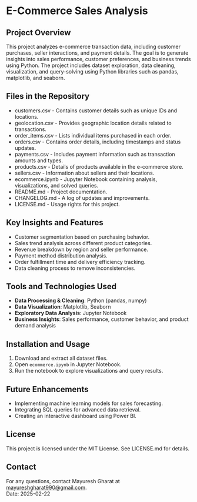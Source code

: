 # E-Commerce Sales Analysis  

## Project Overview  
This project analyzes e-commerce transaction data, including customer purchases, seller interactions, and payment details. The goal is to generate insights into sales performance, customer preferences, and business trends using Python. The project includes dataset exploration, data cleaning, visualization, and query-solving using Python libraries such as pandas, matplotlib, and seaborn.  

## Files in the Repository  
- customers.csv - Contains customer details such as unique IDs and locations.  
- geolocation.csv - Provides geographic location details related to transactions.  
- order_items.csv - Lists individual items purchased in each order.  
- orders.csv - Contains order details, including timestamps and status updates.  
- payments.csv - Includes payment information such as transaction amounts and types.  
- products.csv - Details of products available in the e-commerce store.  
- sellers.csv - Information about sellers and their locations.  
- ecommerce.ipynb - Jupyter Notebook containing analysis, visualizations, and solved queries.  
- README.md - Project documentation.  
- CHANGELOG.md - A log of updates and improvements.  
- LICENSE.md - Usage rights for this project.  

## Key Insights and Features  
- Customer segmentation based on purchasing behavior.  
- Sales trend analysis across different product categories.  
- Revenue breakdown by region and seller performance.  
- Payment method distribution analysis.  
- Order fulfillment time and delivery efficiency tracking.  
- Data cleaning process to remove inconsistencies.  

## Tools and Technologies Used  
- **Data Processing & Cleaning**: Python (pandas, numpy)  
- **Data Visualization**: Matplotlib, Seaborn  
- **Exploratory Data Analysis**: Jupyter Notebook  
- **Business Insights**: Sales performance, customer behavior, and product demand analysis  

## Installation and Usage  
1. Download and extract all dataset files.  
2. Open `ecommerce.ipynb` in Jupyter Notebook.  
3. Run the notebook to explore visualizations and query results.  

## Future Enhancements  
- Implementing machine learning models for sales forecasting.  
- Integrating SQL queries for advanced data retrieval.  
- Creating an interactive dashboard using Power BI.  

## License  
This project is licensed under the MIT License. See LICENSE.md for details.  

## Contact  
For any questions, contact Mayuresh Gharat at mayureshgharat990@gmail.com.  
Date: 2025-02-22  
